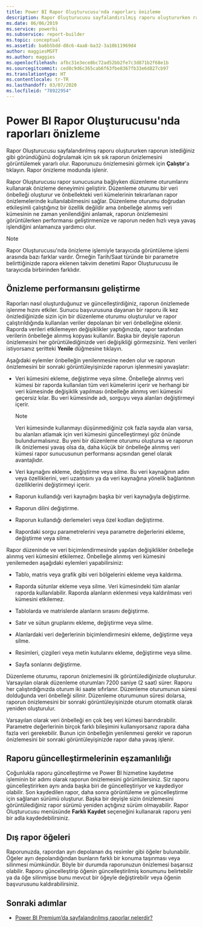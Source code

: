 ```yaml
---
title: Power BI Rapor Oluşturucusu'nda raporları önizleme
description: Rapor Oluşturucusu sayfalandırılmış raporu oluştururken raporun istediğiniz gibi göründüğünü doğrulamak için sık sık raporun önizlemesini görüntülemek yararlı olur.
ms.date: 06/06/2019
ms.service: powerbi
ms.subservice: report-builder
ms.topic: conceptual
ms.assetid: ba6b5bdd-d8c6-4aa8-ba32-3a10b11969d4
author: maggiesMSFT
ms.author: maggies
ms.openlocfilehash: afbc31e3ece8bc72ad52bb2fe7c3d871b2f68e1b
ms.sourcegitcommit: ced8c9d6c365cab6f63fbe8367fb33e6d827cb97
ms.translationtype: HT
ms.contentlocale: tr-TR
ms.lasthandoff: 03/07/2020
ms.locfileid: "78922954"
---
```

# <a name="previewing-reports-in-power-bi-report-builder"></a>Power BI Rapor Oluşturucusu'nda raporları önizleme
  Rapor Oluşturucusu sayfalandırılmış raporu oluştururken raporun istediğiniz gibi göründüğünü doğrulamak için sık sık raporun önizlemesini görüntülemek yararlı olur. Raporunuzu önizlemesini görmek için **Çalıştır**'a tıklayın. Rapor önizleme modunda işlenir.  
  
 Rapor Oluşturucusu rapor sunucusuna bağlıyken düzenleme oturumlarını kullanarak önizleme deneyimini geliştirir. Düzenleme oturumu bir veri önbelleği oluşturur ve önbellekteki veri kümelerinin tekrarlanan rapor önizlemelerinde kullanılabilmesini sağlar. Düzenleme oturumu doğrudan etkileşimli çalıştığınız bir özellik değildir ama önbelleğe alınmış veri kümesinin ne zaman yenilendiğini anlamak, raporun önizlemesini görüntülerken performansı geliştirmenize ve raporun neden hızlı veya yavaş işlendiğini anlamanıza yardımcı olur.  

  
> [!NOTE]  
> Rapor Oluşturucusu'nda önizleme işlemiyle tarayıcıda görüntüleme işlemi arasında bazı farklar vardır. Örneğin Tarih/Saat türünde bir parametre belirttiğinizde rapora eklenen takvim denetimi Rapor Oluşturucusu ile tarayıcıda birbirinden farklıdır. 
  
## <a name="improving-preview-performance"></a>Önizleme performansını geliştirme  
 Raporları nasıl oluşturduğunuz ve güncelleştirdiğiniz, raporun önizlemede işlenme hızını etkiler. Sunucu başvurusuna dayanan bir raporu ilk kez önizlediğinizde sizin için bir düzenleme oturumu oluşturulur ve rapor çalıştırıldığında kullanılan veriler depolanan bir veri önbelleğine eklenir. Raporda verileri etkilemeyen değişiklikler yaptığınızda, rapor tarafından verilerin önbelleğe alınmış kopyası kullanılır. Başka bir deyişle raporun önizlemesini her görüntülediğinizde veri değişikliği görmezsiniz. Yeni verileri istiyorsanız şeritteki **Yenile** düğmesine tıklayın.  
  
 Aşağıdaki eylemler önbelleğin yenilenmesine neden olur ve raporun önizlemesini bir sonraki görüntüleyişinizde raporun işlenmesini yavaşlatır:  
  
-   Veri kümesini ekleme, değiştirme veya silme. Önbelleğe alınmış veri kümesi bir raporda kullanılan tüm veri kümelerini içerir ve herhangi bir veri kümesinde değişiklik yapılması önbelleğe alınmış veri kümesini geçersiz kılar. Bu veri kümesinde adı, sorguyu veya alanları değiştirmeyi içerir.  
  
    > [!NOTE]  
    >  Veri kümesinde kullanmayı düşünmediğiniz çok fazla sayıda alan varsa, bu alanları atlamak için veri kümesini güncelleştirmeyi göz önünde bulundurmalısınız. Bu yeni bir düzenleme oturumu oluştursa ve raporun ilk önizlemesi yavaş olsa da, daha küçük bir önbelleğe alınmış veri kümesi rapor sunucusunun performansı açısından genel olarak avantajlıdır.  
  
-   Veri kaynağını ekleme, değiştirme veya silme. Bu veri kaynağının adını veya özelliklerini, veri uzantısını ya da veri kaynağına yönelik bağlantının özelliklerini değiştirmeyi içerir.  
  
-   Raporun kullandığı veri kaynağını başka bir veri kaynağıyla değiştirme.  
  
-   Raporun dilini değiştirme.  
  
-   Raporun kullandığı derlemeleri veya özel kodları değiştirme.  
  
-   Rapordaki sorgu parametrelerini veya parametre değerlerini ekleme, değiştirme veya silme.  
  
 Rapor düzeninde ve veri biçimlendirmesinde yapılan değişiklikler önbelleğe alınmış veri kümesini etkilemez. Önbelleğe alınmış veri kümesini yenilemeden aşağıdaki eylemleri yapabilirsiniz:  
  
-   Tablo, matris veya grafik gibi veri bölgelerini ekleme veya kaldırma.  
  
-   Raporda sütunlar ekleme veya silme. Veri kümesindeki tüm alanlar raporda kullanılabilir. Raporda alanların eklenmesi veya kaldırılması veri kümesini etkilemez.  
  
-   Tablolarda ve matrislerde alanların sırasını değiştirme.  
  
-   Satır ve sütun gruplarını ekleme, değiştirme veya silme.  
  
-   Alanlardaki veri değerlerinin biçimlendirmesini ekleme, değiştirme veya silme.  
  
-   Resimleri, çizgileri veya metin kutularını ekleme, değiştirme veya silme.  
  
-   Sayfa sonlarını değiştirme.  
  
Düzenleme oturumu, raporun önizlemesini ilk görüntülediğinizde oluşturulur. Varsayılan olarak düzenleme oturumları 7200 saniye (2 saat) sürer. Raporu her çalıştırdığınızda oturum iki saate sıfırlanır. Düzenleme oturumunun süresi dolduğunda veri önbelleği silinir. Düzenleme oturumunun süresi dolarsa, raporun önizlemesini bir sonraki görüntüleyişinizde oturum otomatik olarak yeniden oluşturulur.
  
Varsayılan olarak veri önbelleği en çok beş veri kümesi barındırabilir. Parametre değerlerinin birçok farklı bileşimini kullanıyorsanız rapora daha fazla veri gerekebilir. Bunun için önbelleğin yenilenmesi gerekir ve raporun önizlemesini bir sonraki görüntüleyişinizde rapor daha yavaş işlenir. 
  
## <a name="concurrency-of-report-updates"></a>Raporu güncelleştirmelerinin eşzamanlılığı  
Çoğunlukla raporu güncelleştirme ve Power BI hizmetine kaydetme işleminin bir adımı olarak raporun önizlemesini görüntülersiniz. Siz raporu güncelleştirirken aynı anda başka biri de güncelleştiriyor ve kaydediyor olabilir. Son kaydedilen rapor, daha sonra görüntüleme ve güncelleştirme için sağlanan sürümü oluşturur. Başka bir deyişle sizin önizlemesini görüntülediğiniz rapor sürümü yeniden açtığınız sürüm olmayabilir. Rapor Oluşturucusu menüsünde **Farklı Kaydet** seçeneğini kullanarak raporu yeni bir adla kaydedebilirsiniz.  
  
## <a name="external-report-items"></a>Dış rapor öğeleri  
 Raporunuzda, rapordan ayrı depolanan dış resimler gibi öğeler bulunabilir. Öğeler ayrı depolandığından bunların farklı bir konuma taşınması veya silinmesi mümkündür. Böyle bir durumda raporunuzun önizlemesi başarısız olabilir. Raporu güncelleştirip öğenin güncelleştirilmiş konumunu belirtebilir ya da öğe silinmişse bunu mevcut bir öğeyle değiştirebilir veya öğenin başvurusunu kaldırabilirsiniz.  
  
## <a name="next-steps"></a>Sonraki adımlar

- [Power BI Premium’da sayfalandırılmış raporlar nelerdir?](paginated-reports-report-builder-power-bi.md)
  
